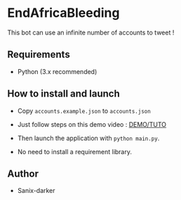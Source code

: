 # EndAfricaBleeding

This bot can use an infinite number of accounts to tweet !

## Requirements

- Python (3.x recommended)


## How to install and launch

- Copy `accounts.example.json` to `accounts.json`

- Just follow steps on this demo video : [DEMO/TUTO](https://www.loom.com/share/b13885813c7146cf96c506414e7b9501)

- Then launch the application with `python main.py`.

- No need to install a requirement library.


## Author

- Sanix-darker
